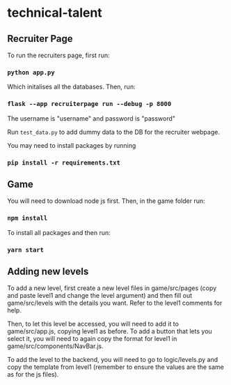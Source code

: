 # technical-talent

## Recruiter Page

To run the recruiters page, first run:
### `python app.py`

Which initalises all the databases. Then, run:

### `flask --app recruiterpage run --debug -p 8000`

The username is "username" and password is "password"

Run `test_data.py` to add dummy data to the DB for the recruiter webpage.

You may need to install packages by running
### `pip install -r requirements.txt`

## Game

You will need to download node js first. Then, in the game folder run:
### `npm install`

To install all packages and then run:
### `yarn start`

## Adding new levels

To add a new level, first create a new level files in game/src/pages (copy and
paste level1 and change the level argument) and then fill out game/src/levels
with the details you want. Refer to the level1 comments for help.

Then, to let this level be accessed, you will need to add it to game/src/app.js,
copying level1 as before. To add a button that lets you select it, you will need
to again copy the format for level1 in game/src/components/NavBar.js.

To add the level to the backend, you will need to go to logic/levels.py and
copy the template from level1 (remember to ensure the values are the same as for
the js files).
